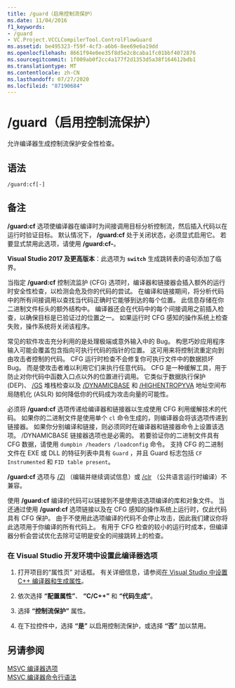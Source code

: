 ```yaml
---
title: /guard（启用控制流保护）
ms.date: 11/04/2016
f1_keywords:
- /guard
- VC.Project.VCCLCompilerTool.ControlFlowGuard
ms.assetid: be495323-f59f-4cf3-a6b6-8ee69e6a19dd
ms.openlocfilehash: 8661f94e0ee35f8d5e2c8caba1fc01bbf4072876
ms.sourcegitcommit: 1f009ab0f2cc4a177f2d1353d5a38f164612bdb1
ms.translationtype: MT
ms.contentlocale: zh-CN
ms.lasthandoff: 07/27/2020
ms.locfileid: "87190684"
---
```

# <a name="guard-enable-control-flow-guard"></a>/guard（启用控制流保护）

允许编译器生成控制流保护安全性检查。

## <a name="syntax"></a>语法

```
/guard:cf[-]
```

## <a name="remarks"></a>备注

**/guard:cf** 选项使编译器在编译时为间接调用目标分析控制流，然后插入代码以在运行时验证目标。 默认情况下， **/guard:cf** 处于关闭状态，必须显式启用它。 若要显式禁用此选项，请使用 **/guard:cf-**。

**Visual Studio 2017 及更高版本**：此选项为 **`switch`** 生成跳转表的语句添加了临界。

当指定 **/guard:cf** 控制流监护 (CFG) 选项时，编译器和链接器会插入额外的运行时安全性检查，以检测会危及你的代码的尝试。 在编译和链接期间，将分析代码中的所有间接调用以查找当代码正确时它能够到达的每个位置。 此信息存储在你二进制文件标头的额外结构中。 编译器还会在代码中的每个间接调用之前插入检查，以确保目标是已验证过的位置之一。 如果运行时 CFG 感知的操作系统上检查失败，操作系统将关闭该程序。

常见的软件攻击充分利用的是处理极端或意外输入中的 Bug。 构思巧妙应用程序输入可能会覆盖包含指向可执行代码的指针的位置。 这可用来将控制流重定向到由攻击者控制的代码。 CFG 运行时检查不会修复你可执行文件中的数据损坏 Bug。 而是使攻击者难以利用它们来执行任意代码。 CFG 是一种缓解工具，用于防止对你代码中函数入口点以外的位置进行调用。 它类似于数据执行保护 (DEP)、  [/GS](gs-buffer-security-check.md) 堆栈检查以及 [/DYNAMICBASE](dynamicbase-use-address-space-layout-randomization.md) 和 [/HIGHENTROPYVA](highentropyva-support-64-bit-aslr.md) 地址空间布局随机化 (ASLR) 如何降低你的代码成为攻击向量的可能性。

必须将 **/guard:cf** 选项传递给编译器和链接器以生成使用 CFG 利用缓解技术的代码。 如果你的二进制文件是使用单个 `cl` 命令生成的，则编译器会将该选项传递到链接器。 如果你分别编译和链接，则必须同时在编译器和链接器命令上设置该选项。 /DYNAMICBASE 链接器选项也是必需的。 若要验证你的二进制文件具有 CFG 数据，请使用 `dumpbin /headers /loadconfig` 命令。 支持 CFG 的二进制文件在 EXE 或 DLL 的特征列表中具有 `Guard` ，并且 Guard 标志包括 `CF Instrumented` 和 `FID table present`。

**/guard:cf** 选项与 [/ZI](z7-zi-zi-debug-information-format.md) （编辑并继续调试信息）或 [/clr](clr-common-language-runtime-compilation.md) （公共语言运行时编译）不兼容。

使用 **/guard:cf** 编译的代码可以链接到不是使用该选项编译的库和对象文件。 当还通过使用 **/guard:cf** 选项链接以及在 CFG 感知的操作系统上运行时，仅此代码具有 CFG 保护。 由于不使用此选项编译的代码不会停止攻击，因此我们建议你将此选项用于你编译的所有代码上。 有用于 CFG 检查的较小的运行时成本，但编译器分析会尝试优化去除可证明是安全的间接跳转上的检查。

### <a name="to-set-this-compiler-option-in-the-visual-studio-development-environment"></a>在 Visual Studio 开发环境中设置此编译器选项

1. 打开项目的“属性页”  对话框。 有关详细信息，请参阅[在 Visual Studio 中设置 C++ 编译器和生成属性](../working-with-project-properties.md)。

1. 依次选择 **“配置属性”**、 **“C/C++”** 和 **“代码生成”**。

1. 选择 **“控制流保护”** 属性。

1. 在下拉控件中，选择 **“是”** 以启用控制流保护，或选择 **“否”** 加以禁用。

## <a name="see-also"></a>另请参阅

[MSVC 编译器选项](compiler-options.md)<br/>
[MSVC 编译器命令行语法](compiler-command-line-syntax.md)
